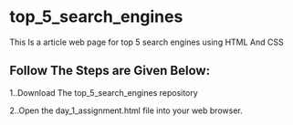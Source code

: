 # top_5_search_engines
This Is a article web page for top 5 search engines using HTML And CSS
<h2>Follow The Steps are Given Below:</h2>
<p>1..Download The top_5_search_engines repository</p> 
<p>2..Open the day_1_assignment.html file into your web browser.</p>
